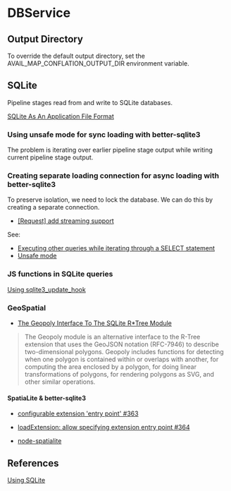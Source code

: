 # DBService

## Output Directory

To override the default output directory, set the AVAIL_MAP_CONFLATION_OUTPUT_DIR
environment variable.

## SQLite

Pipeline stages read from and write to SQLite databases.

[SQLite As An Application File Format](https://www.sqlite.org/appfileformat.html)

### Using unsafe mode for sync loading with better-sqlite3

The problem is iterating over earlier pipeline stage output
  while writing current pipeline stage output.

### Creating separate loading connection for async loading with better-sqlite3

To preserve isolation, we need to lock the database.
We can do this by creating a separate connection.

* [[Request] add streaming support](https://github.com/JoshuaWise/better-sqlite3/issues/241)

See:

* [Executing other queries while iterating through a SELECT statement](https://github.com/JoshuaWise/better-sqlite3/issues/203)
* [Unsafe mode](https://github.com/JoshuaWise/better-sqlite3/blob/master/docs/unsafe.md)

### JS functions in SQLite queries

[Using sqlite3_update_hook](https://github.com/JoshuaWise/better-sqlite3/issues/62)

### GeoSpatial

* [The Geopoly Interface To The SQLite R*Tree Module](https://www.sqlite.org/geopoly.html)

> The Geopoly module is an alternative interface to the R-Tree extension that
> uses the GeoJSON notation (RFC-7946) to describe two-dimensional polygons.
> Geopoly includes functions for detecting when one polygon is contained
> within or overlaps with another, for computing the area enclosed by a
> polygon, for doing linear transformations of polygons, for rendering
> polygons as SVG, and other similar operations.

#### SpatiaLite & better-sqlite3

* [configurable extension 'entry point' #363](https://github.com/JoshuaWise/better-sqlite3/issues/363)
* [loadExtension: allow specifying extension entry point #364](https://github.com/JoshuaWise/better-sqlite3/pull/364)

* [node-spatialite](https://github.com/zhm/node-spatialite)

## References

[Using SQLite](https://www.google.com/books/edition/Using_SQLite/v5OYlkt6uKYC?gbpv=1)
